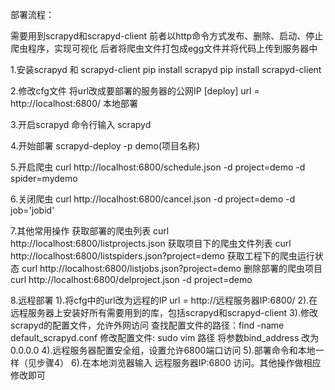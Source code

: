 部署流程：

需要用到scrapyd和scrapyd-client
前者以http命令方式发布、删除、启动、停止爬虫程序，实现可视化
后者将爬虫文件打包成egg文件并将代码上传到服务器中


1.安装scrapyd 和 scrapyd-client
pip install scrapyd
pip install scrapyd-client

2.修改cfg文件
将url改成要部署的服务器的公网IP
[deploy]
url = http://localhost:6800/         本地部署

3.开启scrapyd
命令行输入 scrapyd

4.开始部署
scrapyd-deploy -p demo(项目名称)

5.开启爬虫
curl http://localhost:6800/schedule.json -d project=demo -d spider=mydemo

6.关闭爬虫
curl http://localhost:6800/cancel.json -d project=demo -d job='jobid'

7.其他常用操作
获取部署的爬虫列表
curl http://localhost:6800/listprojects.json
获取项目下的爬虫文件列表
curl http://localhost:6800/listspiders.json?project=demo
获取工程下的爬虫运行状态
curl http://localhost:6800/listjobs.json?project=demo
删除部署的爬虫项目
curl http://localhost:6800/delproject.json -d project=demo

8.远程部署
    1).将cfg中的url改为远程的IP
       url = http://远程服务器IP:6800/ 
    2).在远程服务器上安装好所有需要用到的库，包括scrapyd和scrapyd-client
    3).修改scrapyd的配置文件，允许外网访问 
        查找配置文件的路径：find -name default_scrapyd.conf
        修改配置文件: sudo vim 路径
        将参数bind_address 改为0.0.0.0
    4).远程服务器配置安全组，设置允许6800端口访问
    5).部署命令和本地一样（见步骤4）
    6).在本地浏览器输入 远程服务器IP:6800 访问。其他操作做相应修改即可
